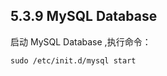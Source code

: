 ## 5.3.9 MySQL Database

启动 MySQL Database ,执行命令：

<pre>
<code>sudo /etc/init.d/mysql start</code>
</pre>
